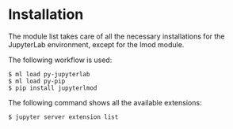 # Installation
The module list takes care of all the necessary installations for the JupyterLab
environment, except for the lmod module.

The following workflow is used:

```console
$ ml load py-jupyterlab
$ ml load py-pip
$ pip install jupyterlmod
```

The following command shows all the available extensions:
```console
$ jupyter server extension list
```
